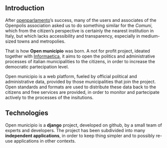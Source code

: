 Introduction
------------
After [openparlamento](http://www.openparlamento.it)’s success, 
many of the users and associates of the Openpolis association 
asked us to do something similar for the *Comuni*, which from the citizen’s perspective 
is certainly the nearest institution in Italy, but which lacks accessibility and transparency, 
especially in medium-sized towns and metropolies.

That is how **Open municipio** was born. A not for profit project, 
ideated together with [Informaetica](http://www.informaetica.it), 
it aims to open the politics and administrative processes of italian municipalities to the citizens, 
in order to increase the democratic partecipation level.

Open municipio is a web platform, fueled by official political and administrative data, provided 
by those municipalities that join the project. 
Open standards and formats are used to distribute these data back to the citizens 
and free services are provided, in order to monitor and partecipate actively to the processes of the insitutions.


Technologies
------------
Open municipio is a **django** project, developed on github, by a small team of experts and developers. 
The project has been subdivided into many **independent applications**, 
in order to keep thing simpler and to possibly re-use applications in other contexts.